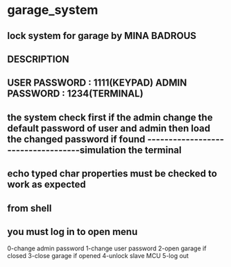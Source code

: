 # garage_system
lock system for garage
by MINA BADROUS
---------------------------------------------------------------------------------------------------
DESCRIPTION
-----------
USER PASSWORD  : 1111(KEYPAD)
ADMIN PASSWORD : 1234(TERMINAL)
---------------------
the system check first if the admin
change the default password of user and admin
then load the changed password if found
-----------------------------------simulation
the terminal
------------- 
echo typed char properties
must be checked to work as expected
----------------------
from shell
---------
you must log in to open menu
--------------------------
0-change admin password
1-change user password
2-open garage if closed
3-close garage if opened
4-unlock slave MCU
5-log out
